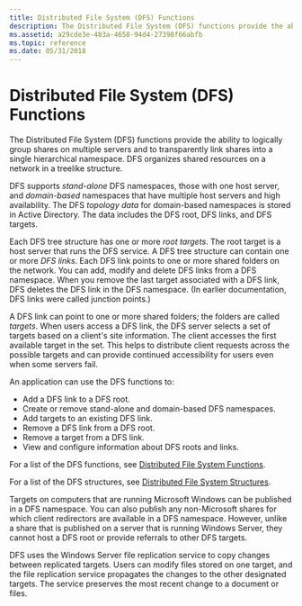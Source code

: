 ```yaml
---
title: Distributed File System (DFS) Functions
description: The Distributed File System (DFS) functions provide the ability to logically group shares on multiple servers and to transparently link shares into a single hierarchical namespace. DFS organizes shared resources on a network in a treelike structure.
ms.assetid: a29cde3e-483a-4658-94d4-27398f66abfb
ms.topic: reference
ms.date: 05/31/2018
---
```


# Distributed File System (DFS) Functions

The Distributed File System (DFS) functions provide the ability to logically group shares on multiple servers and to transparently link shares into a single hierarchical namespace. DFS organizes shared resources on a network in a treelike structure.

DFS supports *stand-alone* DFS namespaces, those with one host server, and *domain-based* namespaces that have multiple host servers and high availability. The DFS *topology data* for domain-based namespaces is stored in Active Directory. The data includes the DFS root, DFS links, and DFS targets.

Each DFS tree structure has one or more *root targets*. The root target is a host server that runs the DFS service. A DFS tree structure can contain one or more *DFS links*. Each DFS link points to one or more shared folders on the network. You can add, modify and delete DFS links from a DFS namespace. When you remove the last target associated with a DFS link, DFS deletes the DFS link in the DFS namespace. (In earlier documentation, DFS links were called junction points.)

A DFS link can point to one or more shared folders; the folders are called *targets*. When users access a DFS link, the DFS server selects a set of targets based on a client's site information. The client accesses the first available target in the set. This helps to distribute client requests across the possible targets and can provide continued accessibility for users even when some servers fail.

An application can use the DFS functions to:

- Add a DFS link to a DFS root.
- Create or remove stand-alone and domain-based DFS namespaces.
- Add targets to an existing DFS link.
- Remove a DFS link from a DFS root.
- Remove a target from a DFS link.
- View and configure information about DFS roots and links.

For a list of the DFS functions, see [Distributed File System Functions](distributed-file-system-functions.md).

For a list of the DFS structures, see [Distributed File System Structures](distributed-file-system-structures.md).

Targets on computers that are running Microsoft Windows can be published in a DFS namespace. You can also publish any non-Microsoft shares for which client redirectors are available in a DFS namespace. However, unlike a share that is published on a server that is running Windows Server, they cannot host a DFS root or provide referrals to other DFS targets.

DFS uses the Windows Server file replication service to copy changes between replicated targets. Users can modify files stored on one target, and the file replication service propagates the changes to the other designated targets. The service preserves the most recent change to a document or files.
